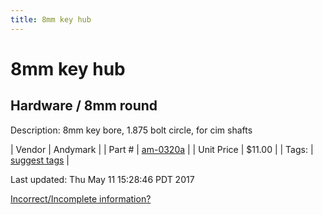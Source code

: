 ```yaml
---
title: 8mm key hub
---
```


# 8mm key hub
## Hardware / 8mm round
Description: 	8mm key bore, 1.875 bolt circle, for cim shafts 

| Vendor | Andymark | 
| Part # | [am-0320a](http://www.andymark.com/Hub-p/am-0320a.htm) | 
| Unit Price | $11.00 | 
| Tags: | [suggest tags](https://docs.google.com/forms/d/e/1FAIpQLSeWyY8v3RgOty-MyWmh9U0iivNYN_molChYyS-0U-o-kOAv_g/viewform) | 

Last updated: Thu May 11 15:28:46 PDT 2017

 [Incorrect/Incomplete information?](https://docs.google.com/forms/d/e/1FAIpQLSeWyY8v3RgOty-MyWmh9U0iivNYN_molChYyS-0U-o-kOAv_g/viewform)